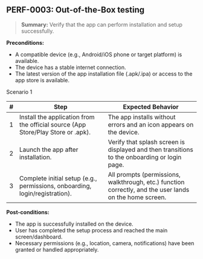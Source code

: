 ## **PERF-0003:** Out-of-the-Box testing  

> **Summary:** Verify that the app can perform installation and setup successfully.  <br>

**Preconditions:** 
- A compatible device (e.g., Android/iOS phone or target platform) is available.
- The device has a stable internet connection.
- The latest version of the app installation file (.apk/.ipa) or access to the app store is available.

Scenario 1 

 | \# | Step | Expected Behavior | 
 |----|------|-------------------| 
 |  1 |   Install the application from the official source (App Store/Play Store or .apk).   | The app installs without errors and an icon appears on the device.   | 
 |  2 |   Launch the app after installation.   | Verify that splash screen is displayed and then transitions to the onboarding or login page.   | 
 |  3 |   Complete initial setup (e.g., permissions, onboarding, login/registration).   |  All prompts (permissions, walkthrough, etc.) function correctly, and the user lands on the home screen.  |  

**Post-conditions:**  

 - The app is successfully installed on the device.
 - User has completed the setup process and reached the main screen/dashboard.
 - Necessary permissions (e.g., location, camera, notifications) have been granted or handled appropriately.
